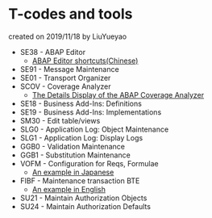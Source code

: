 # T-codes and tools
created on 2019/11/18 by LiuYueyao
* SE38 - ABAP Editor
  * [ABAP Editor shortcuts(Chinese)](https://blog.csdn.net/champaignwolf/article/details/77929934)
* SE91 - Message Maintenance
* SE01 - Transport Organizer
* SCOV - Coverage Analyzer
  * [The Details Display of the ABAP Coverage Analyzer](https://help.sap.com/viewer/ba879a6e2ea04d9bb94c7ccd7cdac446/1709%20000/en-US/49175e98a2ec14d2e10000000a42189b.html)
* SE18 - Business Add-Ins: Definitions
* SE19 - Business Add-Ins: Implementations
* SM30 - Edit table/views
* SLG0 - Application Log: Object Maintenance
* SLG1 - Application Log: Display Logs
* GGB0 - Validation Maintenance
* GGB1 - Substitution Maintenance
* VOFM - Configuration for Reqs, Formulae
  * [An example in Japanese](./ルーチン_受注伝票Exit(与信金額自動設定).xlsx)
* FIBF - Maintenance transaction BTE
  * [An example in English](./FIBF_example.md)
* SU21 - Maintain Authorization Objects
* SU24 - Maintain Authorization Defaults
